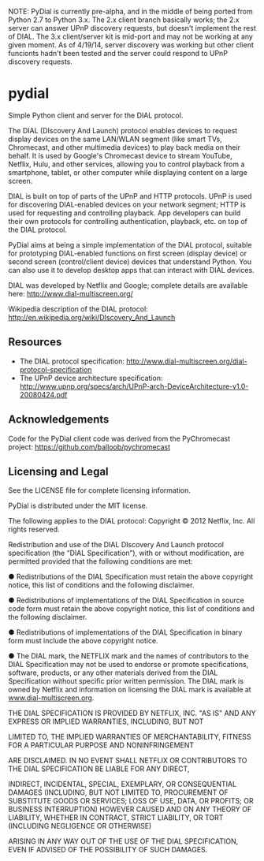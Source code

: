 NOTE: PyDial is currently pre-alpha, and in the middle of being ported from Python 2.7 to Python 3.x. The 2.x client branch basically works; the 2.x server can answer UPnP discovery requests, but doesn't implement the rest of DIAL. The 3.x client/server kit is mid-port and may not be working at any given moment. As of 4/19/14, server discovery was working but other client funcionts hadn't been tested and the server could respond to UPnP discovery requests.

pydial
======

Simple Python client and server for the DIAL protocol.

The DIAL (DIscovery And Launch) protocol enables devices to request display devices on the same LAN/WLAN segment (like smart TVs, Chromecast, and other multimedia devices) to play back media on their behalf. It is used by Google's Chromecast device to stream YouTube, Netflix, Hulu, and other services, allowing you to control playback from a smartphone, tablet, or other computer while displaying content on a large screen.

DIAL is built on top of parts of the UPnP and HTTP protocols. UPnP is used for discovering DIAL-enabled devices on your network segment; HTTP is used for requesting and controlling playback. App developers can build their own protocols for controlling authentication, playback, etc. on top of the DIAL protocol.

PyDial aims at being a simple implementation of the DIAL protocol, suitable for prototyping DIAL-enabled functions on first screen (display device) or second screen (control/client device) devices that understand Python. You can also use it to develop desktop apps that can interact with DIAL devices.

DIAL was developed by Netflix and Google; complete details are available here: http://www.dial-multiscreen.org/

Wikipedia description of the DIAL protocol: http://en.wikipedia.org/wiki/DIscovery_And_Launch

Resources
---------

* The DIAL protocol specification: http://www.dial-multiscreen.org/dial-protocol-specification
* The UPnP device architecture specification: http://www.upnp.org/specs/arch/UPnP-arch-DeviceArchitecture-v1.0-20080424.pdf

Acknowledgements
----------------

Code for the PyDial client code was derived from the PyChromecast project: https://github.com/balloob/pychromecast

Licensing and Legal
-------------------

See the LICENSE file for complete licensing information.

PyDial is distributed under the MIT license.

The following applies to the DIAL protocol:
Copyright © 2012 Netflix, Inc. All rights reserved.

Redistribution and use of the DIAL DIscovery And Launch protocol specification
(the “DIAL Specification”), with or without modification, are permitted 
provided that the following conditions are met:

● Redistributions of the DIAL Specification must retain the above copyright 
notice, this list of conditions and the following disclaimer.

● Redistributions of implementations of the DIAL Specification in source code 
form must retain the above copyright notice, this list of conditions and the 
following disclaimer.

● Redistributions of implementations of the DIAL Specification in binary form 
must include the above copyright notice.  

● The DIAL mark, the NETFLIX mark and the names of contributors to the DIAL 
Specification may not be used to endorse or promote specifications, software, 
products, or any other materials derived from the DIAL Specification without 
specific prior written permission. The DIAL mark is owned by Netflix and 
information on licensing the DIAL mark is available at 
www.dial-multiscreen.org.

THE DIAL SPECIFICATION IS PROVIDED BY NETFLIX, INC. "AS IS" AND ANY EXPRESS OR 
IMPLIED WARRANTIES, INCLUDING, BUT NOT 

LIMITED TO, THE IMPLIED WARRANTIES OF MERCHANTABILITY, FITNESS FOR A PARTICULAR
PURPOSE AND NONINFRINGEMENT 

ARE DISCLAIMED. IN NO EVENT SHALL NETFLIX OR CONTRIBUTORS TO THE DIAL 
SPECIFICATION BE LIABLE FOR ANY DIRECT, 

INDIRECT, INCIDENTAL, SPECIAL, EXEMPLARY, OR CONSEQUENTIAL DAMAGES (INCLUDING,
BUT NOT LIMITED TO, PROCUREMENT OF SUBSTITUTE GOODS OR SERVICES; LOSS OF USE, 
DATA, OR PROFITS; OR BUSINESS INTERRUPTION) HOWEVER CAUSED AND ON ANY THEORY OF
LIABILITY, WHETHER IN CONTRACT, STRICT LIABILITY, OR TORT (INCLUDING NEGLIGENCE
OR OTHERWISE) 

ARISING IN ANY WAY OUT OF THE USE OF THE DIAL SPECIFICATION, EVEN IF ADVISED OF
THE POSSIBILITY OF SUCH DAMAGES.


